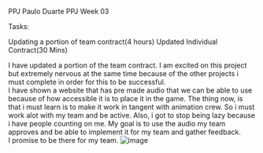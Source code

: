 PPJ Paulo Duarte PPJ Week 03

Tasks:

Updating a portion of team contract(4 hours)
Updated Individual Contract(30 Mins)

I have updated a portion of the team contract.  I am excited on this project but extremely nervous at the same time because of the other projects i must complete in order for this to be successful.  
I have shown a website that has pre made audio that we can be able to use because of how accessible it is to place it in the game.  The thing now, is that i must learn is to make it work in tangent with animation crew.  So i must work alot with my team and be active.  Also, i got to stop being lazy because i have people counting on me. 
My goal is to use the audio my team approves and be able to implement it for my team and gather feedback.  
I promise to be there for my team.
![image](https://github.com/user-attachments/assets/e43e4140-a88d-4720-a95c-8f134645d01e)
